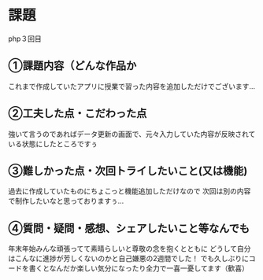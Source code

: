 # 課題　 
php３回目
​
## ①課題内容（どんな作品か
これまで作成していたアプリに授業で習った内容を追加しただけでございます…
​
## ②工夫した点・こだわった点
強いて言うのであればデータ更新の画面で、元々入力していた内容が反映されている状態にしたところですぅ
​
## ③難しかった点・次回トライしたいこと(又は機能)
過去に作成していたものにちょこっと機能追加しただけなので
次回は別の内容で制作したいなと思っておりますぅ…
​
## ④質問・疑問・感想、シェアしたいこと等なんでも
年末年始みんな頑張ってて素晴らしいと尊敬の念を抱くとともに
どうして自分はこんなに進捗が芳しくないのかと自己嫌悪の2週間でした！
でも久しぶりにコードを書くとなんだか楽しい気分になったり全力で一喜一憂してます（歓喜）
